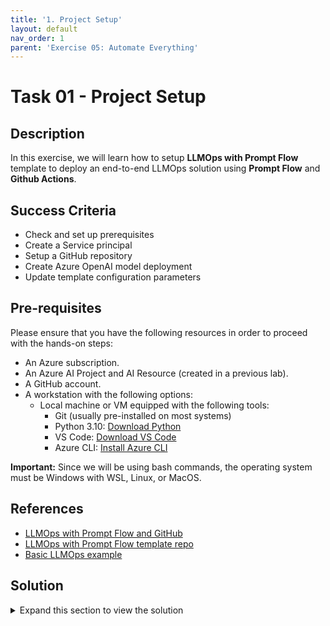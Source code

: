 ```yaml
---
title: '1. Project Setup'
layout: default
nav_order: 1
parent: 'Exercise 05: Automate Everything'
---
```


# Task 01 - Project Setup

## Description

In this exercise, we will learn how to setup **LLMOps with Prompt Flow** template to deploy an end-to-end LLMOps solution using **Prompt Flow** and **Github Actions**.

## Success Criteria

* Check and set up prerequisites
* Create a Service principal
* Setup a GitHub repository
* Create Azure OpenAI model deployment
* Update template configuration parameters

## Pre-requisites

Please ensure that you have the following resources in order to proceed with the hands-on steps:

* An Azure subscription.
* An Azure AI Project and AI Resource (created in a previous lab).
* A GitHub account.
* A workstation with the following options:
  * Local machine or VM equipped with the following tools:
    * Git (usually pre-installed on most systems)
    * Python 3.10: [Download Python](https://www.python.org/downloads/)
    * VS Code: [Download VS Code](https://code.visualstudio.com/download)
    * Azure CLI: [Install Azure CLI](https://learn.microsoft.com/cli/azure/install-azure-cli)
  
**Important:** Since we will be using bash commands, the operating system must be Windows with WSL, Linux, or MacOS.

## References

* [LLMOps with Prompt Flow and GitHub](https://learn.microsoft.com/azure/machine-learning/prompt-flow/how-to-end-to-end-llmops-with-prompt-flow)
* [LLMOps with Prompt Flow template repo](https://github.com/microsoft/llmops-promptflow-template)
* [Basic LLMOps example](https://github.com/Azure/llmops-gha-demo/blob/main/docs/e2e_llmops_with_promptflow.md)

## Solution

<details markdown="block">
<summary>Expand this section to view the solution</summary>

##### 1) Check and set-up pre-requisites

1. Login to Azure so you can execute the commands for the following steps.

    ```bash
    az login
    ```

2. Create a Service Principle.

    An Azure service principal (SP) is a special type of identity that can be used by automated tools to access Azure resources.
    We will use a service principal to grant GitHub Actions the permission to use the resources in our Azure subscription.

    Run the following bash script after updating the `<subscription_id>` placeholder with your subscription id.

    Note: The service principal name will be automatically generated in the format: LLMOps-(seconds since epoch). If you prefer a different name, you can specify it in the `spname` variable.

    ```bash
    subscriptionId="<subscription_id>"
    
    spname="LLMOps-$(date +%s)"
    roleName="Owner"
    servicePrincipalName="Azure-ARM-${spname}"
    
    echo "Using subscription ID $subscriptionId"
    echo "> Setting subscription id"
    az account set --subscription $subscriptionId
    
    echo "Creating SP for RBAC with name $servicePrincipalName, with role $roleName and in scopes /subscriptions/$subscriptionId"
    az ad sp create-for-rbac --name $servicePrincipalName --role $roleName --scopes /subscriptions/$subscriptionId --sdk-auth
    
    echo "Please ensure that the information created here is properly saved for future use."
    ```

After executing the script, you will receive the following information regarding the service principal.

![A JSON file is displayed that shows the clientID and clientSecret properties in addition to others.](images/lab6grab1.png)

This is the information to be used for GitHub actions to authenticate in Azure.
**Save it in a secure place**, as you will need it later for GitHub configuration.

##### 2) Set up GitHub Repository

1. Go to GitHub and create a new **private** repository.

    ![A GitHub dashboard is displayed with the New button highlighted for creating a new repository.](images/lab6grab2.png)

    Let's use **llmops-project** as the repo name for this workshop, if you chose a different repo name, you can replace **llmops-project** with the name you have chosen whenever you see it in the lab commands.

    ![The new repository form is displayed with llmops-project shown as the repository name.](images/lab6grab3.png)

2. Create a GitHub personal access token.

    Now you will create a Github personal access token to work with your repository from this lab.

    Go to your GitHub account settings by selecting your profile photo and then selecting Settings. Execute the following steps:

    1. In the left sidebar, select Developer settings.
    2. In the left sidebar, select Personal access tokens (Fine-grainded tokens).
    3. Select **Generate new token**.

        ![The Generate new token button is highlighted.](images/lab6grab4.png)

    4. Choose the repo you just created in the Repository access section.

        ![The Only select repositories radio button is selected and the new repo is selected in the dropdown list.](images/lab6grab4b.png)

    5. In the Permissions section, add **Read and write** to the following items: **Administration**, **Contents**, and **Workflows** (Metadata is mandatory).

        ![The selected permissions are displayed within the overview grid.](images/lab6grab4c.png)

    6. Select **Generate token** and _copy the token_ to use in the next command.

3. Populate your repo with the LLMOps project template.

    Now you will populate your new repo with the LLMOps Prompt Flow Template Repo.

    In order to do that, run the following bash script, after update the `<github_org>` with your org name and `<github_pat>` with the token created above.

    ```bash
    github_org=<github_org>
    github_repo=llmops-project
    github_pat=<github_pat>
    
    echo "> Cloning your project repository"
    git clone https://${github_pat}@github.com/${github_org}/${github_repo}.git
    
    cd $github_repo
    
    echo "> Adding a new remote named 'original'"
    git remote add original https://github.com/microsoft/llmops-promptflow-template.git
    
    echo "> Fetching from 'original'"
    git fetch original main
    
    echo "> Merging with 'original/main'"
    git merge original/main
    
    echo "> Pushing to 'origin main'"
    git push origin main
    ```

    > **Note:** If the last command (`git push origin main`) fails, try executing `git push` instead.

4. Create a development branch and set it as default.

    The project template assumes that the team utilizes the development branch as the primary source for coding and enhancing the prompt quality.

    Create a development branch by branching off from the main branch and designate it as the default branch to ensure that all pull requests are directed towards it.
    To generate the development branch and set it as the default in the **local repository**, execute the following bash cell.

    ```bash
    echo "> Creating a development branch"
    git checkout -b development
    
    echo "> Pushing the development branch to the remote repository"
    git push origin development
    ```

    To make development branch as default in the GitHub remote repo, go to your GitHub repository on the web and execute the following steps:

    1. Select the **Settings** tab.
    2. In the **Default branch** section, select the **switch to another branch** (double-arrow) icon to edit the default branch selection.
    3. Select the branch you want to set as the default branch (development) from the dropdown list.
    4. Select **Update** to save your changes.

    ![The general settings for the repo are displayed with the default branch section highlighted.](images/lab6grab5.png)

5. Set up authentication with Azure and Github.

    To start, go to the **Settings** tab of your GitHub project. Then, navigate to **Secrets and variables** followed by **Actions** and select **New repository secret**.

    ![The new repository secret button is highlighted.](images/lab6grab6.png)

    Now, create a repository secret on GitHub called `AZURE_CREDENTIALS` and provide the Azure Service Principal details you saved in an earlier step as its content. Select **Add secret** to save the secret.

    ![The new secret form is displayed.](images/lab6grab7.png)

##### 3) Create Azure OpenAI model deployment

1. Create model deployment.

    The example flows in the LLMOps template utilize a deployment of the Azure OpenAI model called gpt-4.

    Please use Azure OpenAI Studio at https://ai.azure.com/ to create a deployment named `gpt-4` in the AI Project you set up during step 1 of this hands-on exercise.

    To do this, complete the following steps:

    1. Go to the **Build** tab and select **Deployments** in the left-hand menu.
    2. Select the **+ Create** button under Deployments.

        ![The Create button is highlighted on the Deployments page.](images/lab6grab8.png)

    3. Select the model you wish to deploy (gpt-35-turbo or gpt-4, depending on what is available in your region) and select **Confirm**.

    4. Select the **Deploy** button to deploy the selected model.

          ![The Deploy button is highlighted.](images/lab6grab10.png)

2. Update Azure OpenAI connection name.

    LLMOps with Prompt flow project template example flows use an Azure OpenAI connection named `aoai`, in this hands on we will use AI Project's default Azure OpenAI connection.

    Run the next code block to update `flow.dag.yaml` for both standard and post-production-evaluation flows of the `named_entity_recognition` example to use the AI Project's default Azure OpenAI connection.

    The flow definition file for both `named_entity_recognition` standard and `post-production-evolution` flows can be found inside the template project folder in:

    * `named_entity_recognition\flows\standard\flow.dag.yaml`
    * `named_entity_recognition\flows\post-production-evaluation\flow.dag.yaml`

    **Create a new Python script** named `update_flow_connection.py` and paste the following code into it. Make sure you update the `github_repo` and `model_deployment_name` variables with the correct values:

    ```python
    import fileinput
    import sys
    
    github_repo="llmops-project"
    model_deployment_name="gpt-4"
    
    def modify_file(filename):
        with fileinput.FileInput(filename, inplace=True) as file:
            for line in file:
                line = line.replace('connection: aoai', 'connection: Default_AzureOpenAI')
                line = line.replace('deployment_name: gpt-35-turbo', f'deployment_name: {model_deployment_name}')
                sys.stdout.write(line)
    
    filenames = [f'{github_repo}/named_entity_recognition/flows/standard/flow.dag.yaml',
                    f'{github_repo}/named_entity_recognition/flows/post-production-evaluation/flow.dag.yaml']
    
    list(map(modify_file, filenames))
    ```

##### 4) Update Template Configuration Parameters

The **LLMOps with Prompt Flow** template repo include three example use cases, we will focus on the **named_entity_recognition** one.
In this step, you will configure the name_entity_recognition flow's LLMOps and deployment parameters. After that we will be able
to create a pull request for this example.

1. Update flow's LLMOps parameters.

    The file **llmops_config.json** contains information related to the resources and directories used in each environment.

    1. Navigate to the **named_entity_recognition** folder and open the **llmops_config.json** file, note that the parameters KEYVAULT_NAME, RESOURCE_GROUP_NAME, and WORKSPACE_NAME will be blank.

    2. Update the files respectively with the name of the key vault, resource group, and AI project name created in step 1 of this lab.

    For simplicity, we will use the same resources for all environments.

    Example configuration:

    ![An example of the llmops_config.json file is displayed.](images/lab6grab11.png)

    The following shows the configuration parameters for the **llmops_config.json** file:

    * `ENV_NAME`:  This represents the environment type. (The template example supports *pr*, *dev* and *postprodeval* environments.)
    * `RUNTIME_NAME`:  This is the name of a Prompt Flow runtime environment, used for executing the prompt flows. Add values to this field only when you are using dedicated runtime and compute. The template uses automatic runtime by default.
    * `KEYVAULT_NAME`:  This points to an Azure Key Vault related to the Azure ML service, a service for securely storing and managing secrets, keys, and certificates.
    * `RESOURCE_GROUP_NAME`:  Name of the Azure resource group related to Azure ML workspace.
    * `WORKSPACE_NAME`:  This is name of Azure ML workspace.
    * `STANDARD_FLOW_PATH`:  This is the relative folder path to files related to a standard flow. e.g.  e.g. "flows/standard_flow.yml"
    * `EVALUATION_FLOW_PATH`:  This is a string value referring to relative evaluation flow paths. It can have multiple comma separated values- one for each evaluation flow. e.g. "flows/eval_flow_1.yml,flows/eval_flow_2.yml"

2. Update flow's deployment parameters.

    The file **deployment_config.json** contains information related to the solution deployment.

    1. Navigate to the **named_entity_recognition** folder and open the **configs/deployment_config.json** file.

    2. Update the ENDPOINT_NAME and CURRENT_DEPLOYMENT_NAME parameters.

    3. Modify the configuration values in the **deployment_config.json** file in the azure_managed_endpoint section for the **dev** environment.

    During this lab we'll only use the dev environment, so no need to worry about the other environments.

    Example configuration:

    ![An example of the deployment_config.json file is displayed.](images/lab6grab12.png)

    The following shows the configuration parameters for the **deployment_config.json** file:

    * `ENV_NAME`: This indicates the environment name, referring to the "dev" or "prod" or any other environment where the prompt will be deployed and used in real-world scenarios.
    * `TEST_FILE_PATH`: The value represents the file path containing sample input used for testing the deployed model.
    * `ENDPOINT_NAME`: The value represents the name or identifier of the deployed endpoint for the prompt flow.
    * `ENDPOINT_DESC`: It provides a description of the endpoint. It describes the purpose of the endpoint, which is to serve a prompt flow online.
    * `DEPLOYMENT_DESC`: It provides a description of the deployment itself.
    * `PRIOR_DEPLOYMENT_NAME`: The name of prior deployment. Used during A/B deployment. The value is "" if there is only a single deployment. Refer to CURRENT_DEPLOYMENT_NAME property for the first deployment.
    * `PRIOR_DEPLOYMENT_TRAFFIC_ALLOCATION`:  The traffic allocation of prior deployment. Used during A/B deployment. The value is "" if there is only a single deployment. Refer to CURRENT_DEPLOYMENT_TRAFFIC_ALLOCATION property for the first deployment.
    * `CURRENT_DEPLOYMENT_NAME`: The name of current deployment.
    * `CURRENT_DEPLOYMENT_TRAFFIC_ALLOCATION`: The traffic allocation of current deployment. A value of 100 indicates that all traffic is directed to this deployment.
    * `DEPLOYMENT_VM_SIZE`: This parameter specifies the size or configuration of the virtual machine instances used for the deployment.
    * `DEPLOYMENT_BASE_IMAGE_NAME`: This parameter represents the name of the base image used for creating the Prompt Flow runtime.
    * `DEPLOYMENT_CONDA_PATH`: This parameter specifies the path to a Conda environment configuration file (usually named conda.yml), which is used to set up the deployment environment.
    * `DEPLOYMENT_INSTANCE_COUNT`:This parameter specifies the number of instances (virtual machines) that should be deployed for this particular configuration.
    * `ENVIRONMENT_VARIABLES`: This parameter represents a set of environment variables that can be passed to the deployment.

3. Push updates to remote repo.

    To update the remote repository with the newly modified configurations, simply update the project repo name in **<github_repository>** and then push to the **development** branch by executing the next cell.

    ```bash
    cd llmops-project
    git add .
    git commit -m "configuration update"
    git push origin development
    ```

</details>
